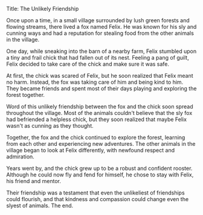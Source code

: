 Title: The Unlikely Friendship

Once upon a time, in a small village surrounded by lush green forests and flowing streams, there lived a fox named Felix. He was known for his sly and cunning ways and had a reputation for stealing food from the other animals in the village.

One day, while sneaking into the barn of a nearby farm, Felix stumbled upon a tiny and frail chick that had fallen out of its nest. Feeling a pang of guilt, Felix decided to take care of the chick and make sure it was safe.

At first, the chick was scared of Felix, but he soon realized that Felix meant no harm. Instead, the fox was taking care of him and being kind to him. They became friends and spent most of their days playing and exploring the forest together.

Word of this unlikely friendship between the fox and the chick soon spread throughout the village. Most of the animals couldn't believe that the sly fox had befriended a helpless chick, but they soon realized that maybe Felix wasn't as cunning as they thought.

Together, the fox and the chick continued to explore the forest, learning from each other and experiencing new adventures. The other animals in the village began to look at Felix differently, with newfound respect and admiration.

Years went by, and the chick grew up to be a robust and confident rooster. Although he could now fly and fend for himself, he chose to stay with Felix, his friend and mentor.

Their friendship was a testament that even the unlikeliest of friendships could flourish, and that kindness and compassion could change even the slyest of animals. The end.